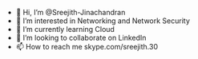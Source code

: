 - 👋 Hi, I’m @Sreejith-Jinachandran
- 👀 I’m interested in Networking and Network Security
- 🌱 I’m currently learning Cloud
- 💞️ I’m looking to collaborate on LinkedIn
- 📫 How to reach me skype.com/sreejith.30

<!---
Sreejith-Jinachandran/Sreejith-Jinachandran is a ✨ special ✨ repository because its `README.md` (this file) appears on your GitHub profile.
You can click the Preview link to take a look at your changes.
--->
